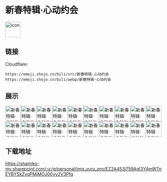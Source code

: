 # 新春特辑·心动约会
<img src="https://emoji.shojo.cn/bili/src/新春特辑·心动约会/icon.png" width="50" height="50" alt="icon">

## 链接
Cloudflare:
```
https://emoji.shojo.cn/bili/src/新春特辑·心动约会
https://emoji.shojo.cn/bili/webp/新春特辑·心动约会
```
## 展示
<img src="https://emoji.shojo.cn/bili/src/新春特辑·心动约会/新春特辑·心动约会-？？？.png" width="50" height="50" alt="新春特辑·心动约会-？？？"><img src="https://emoji.shojo.cn/bili/src/新春特辑·心动约会/新春特辑·心动约会-NO.png" width="50" height="50" alt="新春特辑·心动约会-NO"><img src="https://emoji.shojo.cn/bili/src/新春特辑·心动约会/新春特辑·心动约会-爱你.png" width="50" height="50" alt="新春特辑·心动约会-爱你"><img src="https://emoji.shojo.cn/bili/src/新春特辑·心动约会/新春特辑·心动约会-超赞.png" width="50" height="50" alt="新春特辑·心动约会-超赞"><img src="https://emoji.shojo.cn/bili/src/新春特辑·心动约会/新春特辑·心动约会-腹黑.png" width="50" height="50" alt="新春特辑·心动约会-腹黑"><img src="https://emoji.shojo.cn/bili/src/新春特辑·心动约会/新春特辑·心动约会-给你红包.png" width="50" height="50" alt="新春特辑·心动约会-给你红包"><img src="https://emoji.shojo.cn/bili/src/新春特辑·心动约会/新春特辑·心动约会-恭喜发财.png" width="50" height="50" alt="新春特辑·心动约会-恭喜发财"><img src="https://emoji.shojo.cn/bili/src/新春特辑·心动约会/新春特辑·心动约会-害羞.png" width="50" height="50" alt="新春特辑·心动约会-害羞"><img src="https://emoji.shojo.cn/bili/src/新春特辑·心动约会/新春特辑·心动约会-喝茶.png" width="50" height="50" alt="新春特辑·心动约会-喝茶"><img src="https://emoji.shojo.cn/bili/src/新春特辑·心动约会/新春特辑·心动约会-锦鲤附体.png" width="50" height="50" alt="新春特辑·心动约会-锦鲤附体"><img src="https://emoji.shojo.cn/bili/src/新春特辑·心动约会/新春特辑·心动约会-哭晕.png" width="50" height="50" alt="新春特辑·心动约会-哭晕"><img src="https://emoji.shojo.cn/bili/src/新春特辑·心动约会/新春特辑·心动约会-摸鱼.png" width="50" height="50" alt="新春特辑·心动约会-摸鱼"><img src="https://emoji.shojo.cn/bili/src/新春特辑·心动约会/新春特辑·心动约会-期待.png" width="50" height="50" alt="新春特辑·心动约会-期待"><img src="https://emoji.shojo.cn/bili/src/新春特辑·心动约会/新春特辑·心动约会-睡了.png" width="50" height="50" alt="新春特辑·心动约会-睡了"><img src="https://emoji.shojo.cn/bili/src/新春特辑·心动约会/新春特辑·心动约会-叹气.png" width="50" height="50" alt="新春特辑·心动约会-叹气"><img src="https://emoji.shojo.cn/bili/src/新春特辑·心动约会/新春特辑·心动约会-谢谢老板.png" width="50" height="50" alt="新春特辑·心动约会-谢谢老板"><img src="https://emoji.shojo.cn/bili/src/新春特辑·心动约会/新春特辑·心动约会-心想事成.png" width="50" height="50" alt="新春特辑·心动约会-心想事成"><img src="https://emoji.shojo.cn/bili/src/新春特辑·心动约会/新春特辑·心动约会-新年快乐.png" width="50" height="50" alt="新春特辑·心动约会-新年快乐"><img src="https://emoji.shojo.cn/bili/src/新春特辑·心动约会/新春特辑·心动约会-震惊.png" width="50" height="50" alt="新春特辑·心动约会-震惊"><img src="https://emoji.shojo.cn/bili/src/新春特辑·心动约会/新春特辑·心动约会-揍你.png" width="50" height="50" alt="新春特辑·心动约会-揍你">

## 下载地址

https://shamiko-my.sharepoint.com/:u:/g/personal/img_yuru_pro/EZ2A453l759Agl3Y4mWTnEYBYSkZyqPMjMOJ00yy2V3Pfg